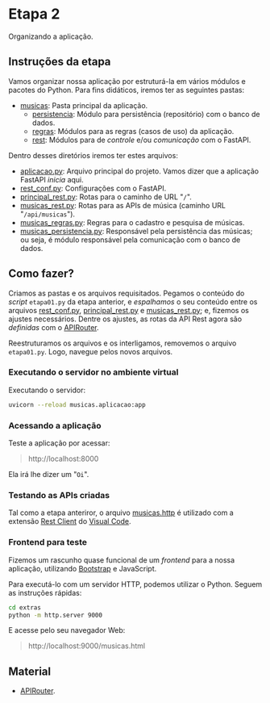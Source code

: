 # Etapa 2

Organizando a aplicação.

## Instruções da etapa

Vamos organizar nossa aplicação por estruturá-la em vários módulos e pacotes do Python.
Para fins didáticos, iremos ter as seguintes pastas:

- [musicas](./musicas/): Pasta principal da aplicação. 
  - [persistencia](./musicas/persistencia/): Módulo para persistência (repositório) 
  com o banco de dados.
  - [regras](./musicas/regras): Módulos para as regras (casos de uso) da 
  aplicação.
  - [rest](./musicas/regras): Módulos para de _controle_ e/ou _comunicação_ com o 
  FastAPI.

Dentro desses diretórios iremos ter estes arquivos:

- [aplicacao.py](./musicas/aplicacao.py): Arquivo principal do projeto.
Vamos dizer que a aplicação FastAPI _inicia_ aqui.
- [rest_conf.py](./musicas/rest/rest_conf.py): Configurações com o FastAPI.
- [principal_rest.py](./musicas/rest/principal_rest.py): Rotas para o caminho de URL "`/`".
- [musicas_rest.py](./musicas/rest/musicas_rest.py): Rotas para as APIs de música 
(caminho URL "`/api/musicas`").
- [musicas_regras.py](./musicas/regras/musicas_regras.py): Regras para o cadastro e pesquisa
de músicas.
- [musicas_persistencia.py](./musicas/persistencia/musicas_persistencia.py): Responsável pela
persistência das músicas; ou seja, é módulo responsável pela comunicação com o banco de dados.

## Como fazer?

Criamos as pastas e os arquivos requisitados. 
Pegamos o conteúdo do _script_ `etapa01.py` da etapa anterior, e _espalhamos_ o seu conteúdo entre os arquivos
[rest_conf.py](./musicas/rest/rest_conf.py), [principal_rest.py](./musicas/rest/principal_rest.py)
e [musicas_rest.py](./musicas/rest/musicas_rest.py); e, fizemos os ajustes necessários. Dentre os
ajustes, as rotas da API Rest agora são _definidas_ com o 
[APIRouter](https://fastapi.tiangolo.com/tutorial/bigger-applications).

Reestruturamos os arquivos e os interligamos, removemos o arquivo `etapa01.py`. Logo, navegue
pelos novos arquivos.

### Executando o servidor no ambiente virtual

Executando o servidor:

```sh
uvicorn --reload musicas.aplicacao:app
```

### Acessando a aplicação

Teste a aplicação por acessar: 

> http://localhost:8000

Ela irá lhe dizer um "`Oi`".

### Testando as APIs criadas

Tal como a etapa anteriror, o arquivo [musicas.http](./extras/musicas.http) é utilizado com 
a extensão [Rest Client](https://marketplace.visualstudio.com/items?itemName=humao.rest-client)
do [Visual Code](https://code.visualstudio.com/).

### Frontend para teste

Fizemos um rascunho quase funcional de um _frontend_ 
para a nossa aplicação, utilizando [Bootstrap](https://getbootstrap.com/) e JavaScript.

Para executá-lo com um servidor HTTP, podemos utilizar o Python. Seguem as instruções rápidas:

```sh
cd extras
python -m http.server 9000
```

E acesse pelo seu navegador Web:

> http://localhost:9000/musicas.html

## Material

- [APIRouter](https://fastapi.tiangolo.com/tutorial/bigger-applications).
